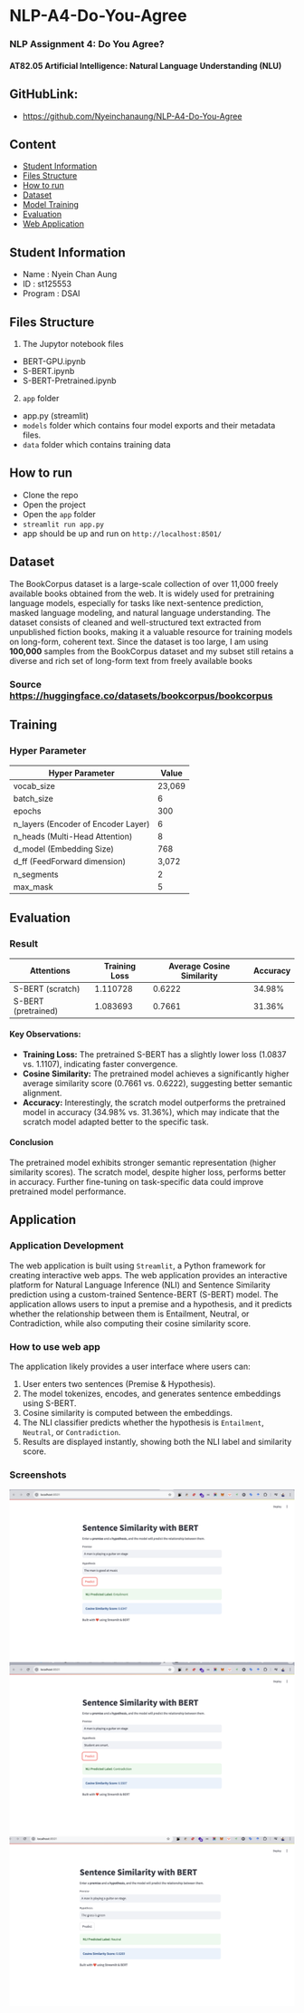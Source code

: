 # NLP-A4-Do-You-Agree
### NLP Assignment 4: Do You Agree?
#### AT82.05 Artificial Intelligence: Natural Language Understanding (NLU)

## GitHubLink:
- https://github.com/Nyeinchanaung/NLP-A4-Do-You-Agree 

## Content
- [Student Information](#student-information)
- [Files Structure](#files-structure)
- [How to run](#how-to-run)
- [Dataset](#dataset)
- [Model Training](#training)
- [Evaluation](#evaluation)
- [Web Application](#application)

## Student Information
 - Name     : Nyein Chan Aung
 - ID       : st125553
 - Program  : DSAI

## Files Structure
1) The Jupytor notebook files
- BERT-GPU.ipynb
- S-BERT.ipynb
- S-BERT-Pretrained.ipynb

2) `app` folder  
- app.py (streamlit)
- `models` folder which contains four model exports and their metadata files.
- `data` folder which contains training data
 
## How to run
 - Clone the repo
 - Open the project
 - Open the `app` folder
 - `streamlit run app.py`
 - app should be up and run on `http://localhost:8501/`

## Dataset
The BookCorpus dataset is a large-scale collection of over 11,000 freely available books obtained from the web. It is widely used for pretraining language models, especially for tasks like next-sentence prediction, masked language modeling, and natural language understanding. The dataset consists of cleaned and well-structured text extracted from unpublished fiction books, making it a valuable resource for training models on long-form, coherent text. Since the dataset is too large, I am using **100,000** samples from the BookCorpus dataset and my subset still retains a diverse and rich set of long-form text from freely available books

### Source https://huggingface.co/datasets/bookcorpus/bookcorpus

## Training
### Hyper Parameter
| Hyper Parameter                   | Value     |
|-----------------------------------|-----------|
|vocab_size                         | 23,069    |
|batch_size                         | 6         |
|epochs                             | 300       |
|n_layers (Encoder of Encoder Layer)| 6         |
|n_heads (Multi-Head Attention)     | 8         |
|d_model (Embedding Size)           | 768       |
|d_ff (FeedForward dimension)       | 3,072     |
|n_segments                         | 2         |
|max_mask                           | 5         |


## Evaluation

### Result
| Attentions                | Training Loss |Average Cosine Similarity |Accuracy |
|---------------------------|---------------|--------------------------|---------|
| S-BERT (scratch)          | 1.110728      |     0.6222               | 34.98%  |
| S-BERT (pretrained)       | 1.083693      |     0.7661               | 31.36%  | 

#### Key Observations:
- **Training Loss:** The pretrained S-BERT has a slightly lower loss (1.0837 vs. 1.1107), indicating faster convergence.
- **Cosine Similarity:** The pretrained model achieves a significantly higher average similarity score (0.7661 vs. 0.6222), suggesting better semantic alignment.
- **Accuracy:** Interestingly, the scratch model outperforms the pretrained model in accuracy (34.98% vs. 31.36%), which may indicate that the scratch model adapted better to the specific task.

#### Conclusion
The pretrained model exhibits stronger semantic representation (higher similarity scores). The scratch model, despite higher loss, performs better in accuracy. Further fine-tuning on task-specific data could improve pretrained model performance.

## Application
### Application Development
The web application is built using `Streamlit`, a Python framework for creating interactive web apps. The web application provides an interactive platform for Natural Language Inference (NLI) and Sentence Similarity prediction using a custom-trained Sentence-BERT (S-BERT) model. The application allows users to input a premise and a hypothesis, and it predicts whether the relationship between them is Entailment, Neutral, or Contradiction, while also computing their cosine similarity score.

### How to use web app
The application likely provides a user interface where users can:
1) User enters two sentences (Premise & Hypothesis).
2) The model tokenizes, encodes, and generates sentence embeddings using S-BERT.
3) Cosine similarity is computed between the embeddings.
4) The NLI classifier predicts whether the hypothesis is `Entailment`, `Neutral`, or `Contradiction`.
5) Results are displayed instantly, showing both the NLI label and similarity score.
### Screenshots
![Webapp1](s1.png)
![Webapp2](s2.png)
![Webapp3](s3.png)
